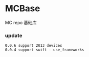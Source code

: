 # MCBase
MC repo 基础库

### update
```
0.0.6 support 2013 devices
0.0.4 support swift - use_frameworks
```
